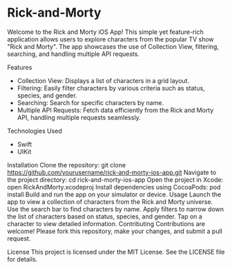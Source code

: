 # Rick-and-Morty
Welcome to the Rick and Morty iOS App! This simple yet feature-rich application allows users to explore characters from the popular TV show "Rick and Morty". The app showcases the use of Collection View, filtering, searching, and handling multiple API requests.

Features
* Collection View: Displays a list of characters in a grid layout.
* Filtering: Easily filter characters by various criteria such as status, species, and gender.
* Searching: Search for specific characters by name.
* Multiple API Requests: Fetch data efficiently from the Rick and Morty API, handling multiple requests seamlessly.

Technologies Used
* Swift
* UIKit

Installation
Clone the repository:
git clone https://github.com/yourusername/rick-and-morty-ios-app.git
Navigate to the project directory:
cd rick-and-morty-ios-app
Open the project in Xcode:
open RickAndMorty.xcodeproj
Install dependencies using CocoaPods:
pod install
Build and run the app on your simulator or device.
Usage
Launch the app to view a collection of characters from the Rick and Morty universe.
Use the search bar to find characters by name.
Apply filters to narrow down the list of characters based on status, species, and gender.
Tap on a character to view detailed information.
Contributing
Contributions are welcome! Please fork this repository, make your changes, and submit a pull request.

License
This project is licensed under the MIT License. See the LICENSE file for details.
